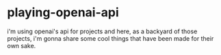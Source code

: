 # playing-openai-api
i'm using openai's api for projects and here, as a backyard of those projects, i'm gonna share some cool things that have been made for their own sake.
